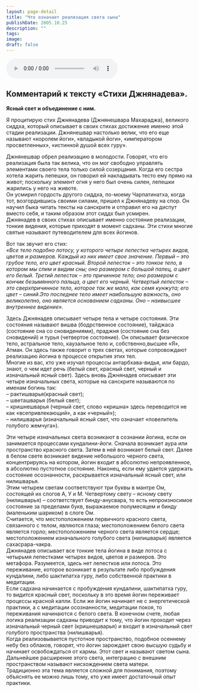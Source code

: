 ```yaml
---
layout: page-detail
title: "Что означает реализация света сына"
publishDate: 2005.10.25
description: ""
tags:
image:
draft: false
---
```


<audio title="2005.10.25 - Что означает реализация света сына.mp3" src="/upload/iblock/fa0/fa0c599ae3fa2f1bc8876bd364ad774c.mp3" controls=""></audio>

  
## 
## **Комментарий к тексту «Стихи Джнянадева».**  
**Ясный свет и объединение с ним.**
  
  
 Я процитирую стих Джнянадева (Джнянешвара Махараджа), великого сиддха, который описывает в своих стихах достижение именно этой стадии реализации. Джнянешвар настолько велик, что его еще называют «королем йоги», «владыкой йоги», «императором просветленных», «истинной душой всех гуру».   
  
 Джнянешвар обрел реализацию в молодости. Говорят, что его реализация была так велика, что он мог свободно управлять элементами своего тела только силой созерцания. Когда его сестра хотела жарить лепешки, он говорил ей накладывать тесто ему прямо на живот; поскольку элемент огня у него был очень силен, лепешки жарились у него на животе.   
 Он усмирил гордость другого сиддха, по-моему Чарпатинатха, когда тот, возгордившись своими силами, пришел к Джнянадеву на спор. Он научил быка читать тексты на санскрите и отправил его на диспут вместо себя, и таким образом этот сиддх был усмирен.   
 Джнянадев в своих стихах описывает именно состояние реализации, тонкие видения, которые приходят в момент садханы. Эти стихи многие святые называют путеводителем для всех йогинов.   
  
 Вот так звучит его стих:   
_«Все тело подобно лотосу, у которого четыре лепестка четырех видов, цветов и размеров. Каждый из них имеет свое значение. Первый – это грубое тело, его цвет красный. Второй лепесток – это тонкое тело, в котором мы спим и видим сны; оно размером с большой палец, а цвет его белый. Третий лепесток – это причинное тело; оно размером с кончик безымянного пальца, а цвет его черный. Четвертый лепесток – это сверхпричинное тело, которое так же мало, как семя кунжута; его цвет – синий.Это последнее тело имеет наибольшую важность, оно великолепно, оно является основанием садханы. Оно – наивысшее внутреннее видение»._   
  
 Здесь Джнянадев описывает четыре тела и четыре состояния. Эти состояния называют вишва (бодрственное состояние), тайджаса (состояние сна со сновидениями), праджня (состояние сна без сновидений) и турья (четвертое состояние). Он описывает физическое тело, астральное тело, каузальное тело и, собственно,высшее «Я», Атман. Он здесь также говорит о трех светах, которые сопровождают реализацию йогина в процессе открытия этих тел.   
 Многие из вас, кто уже изучал процессы антарбхава-видья, или бардо, знают, о чем идет речь (белый свет, красный свет, черный и изначальный ясный свет). Здесь вновь Джнянадев описывает эти четыре изначальных света, которые на санскрите называются по именам богинь так:   
 – рактишварья(красный свет);   
 – шветашварья (белый свет);   
 – кришнешварья (черный свет, слово «кришна» здесь переводится не как «всепривлекающий», а как «черный»);   
 – нилишварья (изначальный ясный свет, что означает «повелитель голубого жемчуга»).   
  
 Эти четыре изначальных света возникают в сознании йогина, если он занимается процессами кундалини-йоги. Сначала возникает аура или пространство красного света. Затем в ней возникает белый свет. Далее в белом свете возникает видение небольшого черного света, концентрируясь на котором, йогин входит в абсолютно непроявленное, в абсолютно пустотное состояние. Наконец, если ему удается удержать состояние осознанности, раскрывается изначальный ясный свет, или нилишварья.   
 Этим четырем светам соответствуют три буквы в мантре Ом, состоящей их слогов А, У и М. Четвертому свету – ясному свету (нилишварья) – соответствует бинду-анусвара, то есть непроизносимое состояние за пределами букв, выражаемое полумесяцем и бинду (маленьким шариком) в слоге Ом.   
 Считается, что местоположением первичного красного света, связанного с телом, являются глаза; местоположением белого света является горло; местоположением черного света является сердце; местоположением изначального голубого света (нилишварья) является сахасрара-чакра.   
 Джнянадев описывает все тонкие тела йогина в виде лотоса с четырьмя лепестками четырех видов, цветов и размеров. Это метафора. Разумеется, здесь нет лепестков или лотоса. Это переживание, которое возникает в результате либо пробуждения кундалини, либо шактипатха гуру, либо собственной практики в медитации.   
 Если садхана начинается с пробуждения кундалини, шактипатха гуру, то видится красный свет, поскольку в это время йогин переживает процессы красной капли. Если же йогин начинает не с энергетической практики, а с медитации осознанности, медитации покоя, то переживания начинаются с белого света. В конечном счете, любая логика реализации садханы приводит к тому, что йогин проходит через изначальный черный свет (кришнешварья) и входит в изначальный свет голубого пространства (нилишварья).   
 Когда реализовывается пустотное пространство, подобное осеннему небу без облаков, говорят, что йогин зарождает свою высшую судьбу и начинает освобождаться от кармы. Этот свет и называют светом сына. Дальнейшее расширение этого света, интеграцию с внешним пространством называют нисхождением света матери.   
 Традиционно эта тема является сложной для понимания, поэтому объяснять ее можно лишь тому, кто уже имеет достаточный опыт практики.   
  
  
